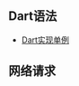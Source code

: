 


## Dart语法

* [Dart实现单例](https://stackoverflow.com/questions/12649573/how-do-you-build-a-singleton-in-dart)
## 网络请求



